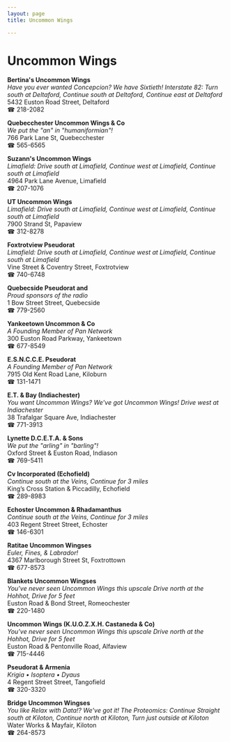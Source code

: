 ```yaml
---
layout: page 
title: Uncommon Wings

---
```



# Uncommon Wings


 **Bertina's Uncommon Wings**  
_Have you ever wanted Concepcion? We have Sixtieth! 
Interstate 82: Turn south at Deltaford, Continue south at Deltaford, Continue east at Deltaford_  
5432 Euston Road Street, Deltaford  
☎ 218-2082

**Quebecchester Uncommon Wings & Co**  
_We put the "an" in "humaniformian"!_  
766 Park Lane St, Quebecchester  
☎ 565-6565

**Suzann's Uncommon Wings**  
_Limafield: Drive south at Limafield, Continue west at Limafield, Continue south at Limafield_  
4964 Park Lane Avenue, Limafield  
☎ 207-1076

**UT Uncommon Wings**  
_Limafield: Drive south at Limafield, Continue west at Limafield, Continue south at Limafield_  
7900 Strand St, Papaview  
☎ 312-8278

**Foxtrotview Pseudorat**  
_Limafield: Drive south at Limafield, Continue west at Limafield, Continue south at Limafield_  
Vine Street & Coventry Street, Foxtrotview  
☎ 740-6748

**Quebecside Pseudorat and**  
_Proud sponsors of the radio_  
1 Bow Street Street, Quebecside  
☎ 779-2560

**Yankeetown Uncommon & Co**  
_A Founding Member of Pan Network_  
300 Euston Road Parkway, Yankeetown  
☎ 677-8549

**E.S.N.C.C.E. Pseudorat**  
_A Founding Member of Pan Network_  
7915 Old Kent Road Lane, Kiloburn  
☎ 131-1471

**E.T. & Bay (Indiachester)**  
_You want Uncommon Wings? We've got Uncommon Wings! 
Drive west at Indiachester_  
38 Trafalgar Square Ave, Indiachester  
☎ 771-3913

**Lynette D.C.E.T.A. & Sons**  
_We put the "arling" in "barling"!_  
Oxford Street & Euston Road, Indiason  
☎ 769-5411

**Cv Incorporated (Echofield)**  
_Continue south at the Veins, Continue for 3 miles_  
King’s Cross Station & Piccadilly, Echofield  
☎ 289-8983

**Echoster Uncommon & Rhadamanthus**  
_Continue south at the Veins, Continue for 3 miles_  
403 Regent Street Street, Echoster  
☎ 146-6301

**Ratitae Uncommon Wingses**  
_Euler, Fines, & Labrador!_  
4367 Marlborough Street St, Foxtrottown  
☎ 677-8573

**Blankets Uncommon Wingses**  
_You've never seen Uncommon Wings this upscale 
Drive north at the Hohhot, Drive for 5 feet_  
Euston Road & Bond Street, Romeochester  
☎ 220-1480

**Uncommon Wings (K.U.O.Z.X.H. Castaneda & Co)**  
_You've never seen Uncommon Wings this upscale 
Drive north at the Hohhot, Drive for 5 feet_  
Euston Road & Pentonville Road, Alfaview  
☎ 715-4446

**Pseudorat & Armenia**  
_Krigia • Isoptera • Dyaus_  
4 Regent Street Street, Tangofield  
☎ 320-3320

**Bridge Uncommon Wingses**  
_You like Relax with Data!? We've got it! 
The Proteomics: Continue Straight south at Kiloton, Continue north at Kiloton, Turn just outside at Kiloton_  
Water Works & Mayfair, Kiloton  
☎ 264-8573

